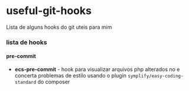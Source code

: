 # useful-git-hooks
Lista de alguns hooks do git uteis para mim

### lista de hooks

#### pre-commit
* **ecs-pre-commit** - hook para visualizar arquivos php alterados no e concerta problemas de estilo usando o plugin `symplify/easy-coding-standard` do composer
